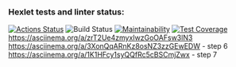 ### Hexlet tests and linter status:
[![Actions Status](https://github.com/marus0v/php-project-48/workflows/hexlet-check/badge.svg)](https://github.com/marus0v/php-project-48/actions)
![Build Status](https://github.com/marus0v/php-project-48/workflows/Marus0v-Actions-Tests/badge.svg)
[![Maintainability](https://api.codeclimate.com/v1/badges/5b4c8096da0a76b62758/maintainability)](https://codeclimate.com/github/marus0v/php-project-48/maintainability)
[![Test Coverage](https://api.codeclimate.com/v1/badges/5b4c8096da0a76b62758/test_coverage)](https://codeclimate.com/github/marus0v/php-project-48/test_coverage)
https://asciinema.org/a/zrT2Ue4zmyxIwzGoOAFsw3lN3
https://asciinema.org/a/3XonQqARnKz8osNZ3zzGEwEDW - step 6
https://asciinema.org/a/1K1HFcy1syQQfRc5cBSCmjZwx - step 7